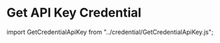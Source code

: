# Get API Key Credential

import GetCredentialApiKey from "../credential/GetCredentialApiKey.js";

<GetCredentialApiKey />